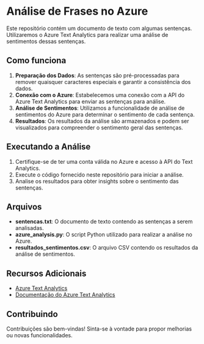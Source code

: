 # Análise de Frases no Azure

Este repositório contém um documento de texto com algumas sentenças. Utilizaremos o Azure Text Analytics para realizar uma análise de sentimentos dessas sentenças.

## Como funciona

1. **Preparação dos Dados**: As sentenças são pré-processadas para remover quaisquer caracteres especiais e garantir a consistência dos dados.
2. **Conexão com o Azure**: Estabelecemos uma conexão com a API do Azure Text Analytics para enviar as sentenças para análise.
3. **Análise de Sentimentos**: Utilizamos a funcionalidade de análise de sentimentos do Azure para determinar o sentimento de cada sentença.
4. **Resultados**: Os resultados da análise são armazenados e podem ser visualizados para compreender o sentimento geral das sentenças.

## Executando a Análise

1. Certifique-se de ter uma conta válida no Azure e acesso à API do Text Analytics.
2. Execute o código fornecido neste repositório para iniciar a análise.
3. Analise os resultados para obter insights sobre o sentimento das sentenças.

## Arquivos

- **sentencas.txt**: O documento de texto contendo as sentenças a serem analisadas.
- **azure_analysis.py**: O script Python utilizado para realizar a análise no Azure.
- **resultados_sentimentos.csv**: O arquivo CSV contendo os resultados da análise de sentimentos.

## Recursos Adicionais

- [Azure Text Analytics](https://azure.microsoft.com/services/cognitive-services/text-analytics/)
- [Documentação do Azure Text Analytics](https://docs.microsoft.com/azure/cognitive-services/text-analytics/)

## Contribuindo

Contribuições são bem-vindas! Sinta-se à vontade para propor melhorias ou novas funcionalidades.

